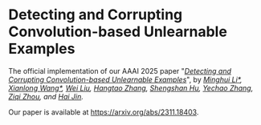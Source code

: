 # Detecting and Corrupting Convolution-based Unlearnable Examples
The official implementation of our AAAI 2025 paper "*[Detecting and Corrupting Convolution-based Unlearnable Examples](https://arxiv.org/pdf/2410.03644)*", by *[Minghui Li*](http://trustai.cse.hust.edu.cn/index.htm), [Xianlong Wang*](https://wxldragon.github.io/), [Wei Liu](https://wilmido.github.io/), [Hangtao Zhang](https://scholar.google.com.hk/citations?user=H6wMyNEAAAAJ&hl=zh-CN), [Shengshan Hu](http://trustai.cse.hust.edu.cn/index.htm), [Yechao Zhang](https://scholar.google.com.hk/citations?user=6DN1wxkAAAAJ&hl=zh-CN&oi=ao), [Ziqi Zhou](https://zhou-zi7.github.io/), and [Hai Jin](https://scholar.google.com.hk/citations?user=o02W0aEAAAAJ&hl=zh-CN&oi=ao).*

Our paper is available at  https://arxiv.org/abs/2311.18403.

